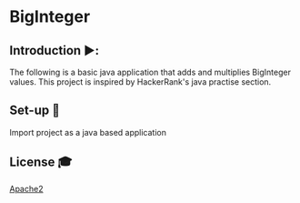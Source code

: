 # BigInteger

## Introduction  ▶️:
The following is a basic java application that adds and multiplies BigInteger values. This project is inspired by HackerRank's java practise section.

## Set-up 💾
Import project as a java based application

## License 🎓
[Apache2](https://www.apache.org/licenses/LICENSE-2.0)
